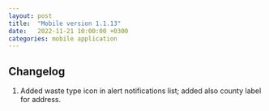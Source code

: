```yaml
---
layout: post
title:  "Mobile version 1.1.13"
date:   2022-11-21 10:00:00 +0300
categories: mobile application
---
```


Changelog
---
1. Added waste type icon in alert notifications list; added also county label for address.

